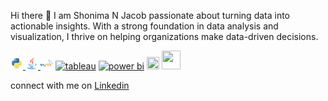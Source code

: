 Hi there 👋 
I am Shonima N Jacob passionate about turning data into actionable insights. With a strong foundation in data analysis and visualization, I thrive on helping organizations make data-driven decisions.


 <a href="https://www.python.org" target="_blank" rel="noreferrer"> <img src="https://raw.githubusercontent.com/devicons/devicon/master/icons/python/python-original.svg" alt="python" width="20" height="20"/> </a> <a href="https://www.java.com" target="_blank" rel="noreferrer"> <img src="https://raw.githubusercontent.com/devicons/devicon/master/icons/java/java-original.svg" alt="java" width="20" height="20"/> </a><a href="https://www.mysql.com/" target="_blank" rel="noreferrer"> <img src="https://raw.githubusercontent.com/devicons/devicon/master/icons/mysql/mysql-original-wordmark.svg" alt="mysql" width="20" height="20"/></a>
<a href="https://www.tableau.com/search#q=guiding%20sentenses&t=support&f:support-version=[All]"><img src="https://github.com/simple-icons/simple-icons/blob/develop/icons/tableau.svg" alt="tableau" width="20" height="20" colour="blue"></a>
 <a href="https://www.microsoft.com/en-us/power-platform/products/power-bi"><img src="https://github.com/user-attachments/assets/fbca71c2-6550-409c-a1e4-489054eb3019" target="_blank" alt="power bi" width="20" height="20"></a>
 <a href="https://www.microsoft.com/en/microsoft-365/excel?market=af"><img src="https://github.com/user-attachments/assets/a52abd60-743b-4d09-93de-0ba2dc223b77" width="20" height="20"></a>
<a href ="https://www.credly.com/badges/b7ef5fbe-f9e5-46cf-8e6b-08ef70c7cf13/public_url"><img src="https://github.com/user-attachments/assets/f60744ef-6645-43dd-9f48-40231c372b76" width="30" height="30"></a>








connect with me on <a href="https://www.linkedin.com/in/shonima-jacob/">Linkedin</a>

</p><p align="left">



